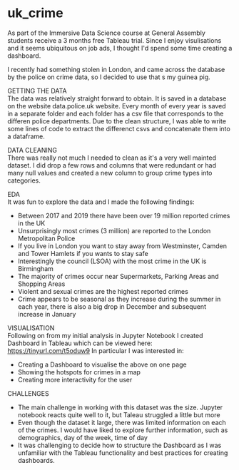 # uk_crime

As part of the Immersive Data Science course at General Assembly students receive a 3 months free Tableau trial. Since I enjoy visulisations and it seems ubiquitous on job ads, I thought I'd spend some time creating a dashboard.

I recently had something stolen in London, and came across the database by the police on crime data, so I decided to use that s my guinea pig.

GETTING THE DATA<br/>
The data was relatively straight forward to obtain. It is saved in a database on the website data.police.uk website. Every month of every year is saved in a separate folder and each folder has a csv file that corresponds to the differen police departments. Due to the clean structure, I was able to write some lines of code to extract the differenct csvs and concatenate them into a dataframe.

DATA CLEANING<br/>
There was really not much I needed to clean as it's a very well mainted dataset. I did drop a few rows and columns that were redundant or had many null values and created a new column to group crime types into categories.

EDA<br/>
It was fun to explore the data and I made the following findings:
- Between 2017 and 2019 there have been over 19 million reported crimes in the UK
- Unsurprisingly most crimes (3 million) are reported to the London Metropolitan Police
- If you live in London you want to stay away from Westminster, Camden and Tower Hamlets if you wants to stay safe
- Interestingly the council (LSOA) with the most crime in the UK is Birmingham
- The majority of crimes occur near Supermarkets, Parking Areas and Shopping Areas
- Violent and sexual crimes are the highest reported crimes
- Crime appears to be seasonal as they increase during the summer in each year, there is also a big drop in December and subsequent increase in January

VISUALISATION<br/>
Following on from my initial analysis in Jupyter Notebook I created Dashboard in Tableau which can be viewed here: https://tinyurl.com/t5oduw9
In particular I was interested in:
- Creating a Dashboard to visualise the above on one page
- Showing the hotspots for crimes in a map
- Creating more interactivity for the user

CHALLENGES<br/>
- The main challenge in working with this dataset was the size. Jupyter notebook reacts quite well to it, but Taleau struggled a little but more
- Even though the dataset it large, there was limited information on each of the crimes. I would have liked to explore further information, such as demographics, day of the week, time of day
- It was challenging to decide how to structure the Dashboard as I was unfamiliar with the Tableau functionality and best practices for creating dashboards.

